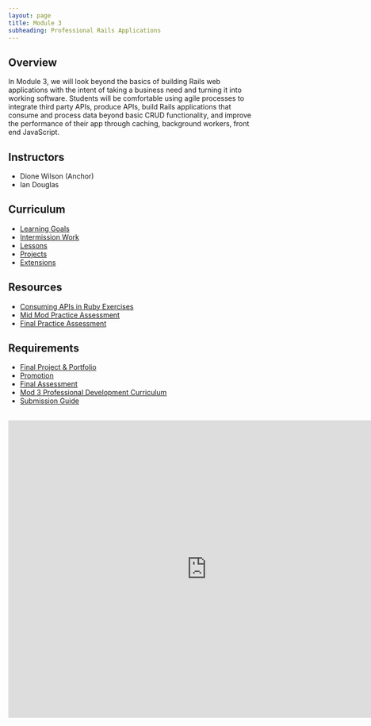 ```yaml
---
layout: page
title: Module 3
subheading: Professional Rails Applications
---
```


## Overview

In Module 3, we will look beyond the basics of building Rails web applications with the intent of taking a business need and turning it into working software. Students will be comfortable using agile processes to integrate third party APIs, produce APIs, build Rails applications that consume and process data beyond basic CRUD functionality, and improve the performance of their app through caching, background workers, front end JavaScript.

## Instructors

* Dione Wilson (Anchor)
* Ian Douglas

## Curriculum

* [Learning Goals](./misc/learning_goals)<br>
* [Intermission Work](./misc/intermission_work)<br>
* [Lessons](./lessons)<br>
* [Projects](./projects)<br>
* [Extensions](./extensions)

## Resources


* [Consuming APIs in Ruby Exercises](https://github.com/turingschool-examples/m3_exercises)<br>
* [Mid Mod Practice Assessment](https://github.com/turingschool-examples/parks_finder)
* [Final Practice Assessment](./practice_assessments/practice_assessment)<br>

## Requirements

* [Final Project & Portfolio](./misc/final_project_and_portfolio_guide)<br>
* [Promotion](./misc/promotion)<br>
* [Final Assessment](./misc/final_assessment)
* [Mod 3 Professional Development Curriculum](https://careerdev.turing.io/module_three/)
* [Submission Guide](./misc/submission_guide)

<br>

<iframe src="https://calendar.google.com/calendar/embed?mode=week&src=casimircreative.com_e9k9b6n7bok174ilmqbfdr0sc4@group.calendar.google.com&ctz=America/Denver" style="border-width:0" width="800" height="600" frameborder="0" scrolling="no"></iframe>
